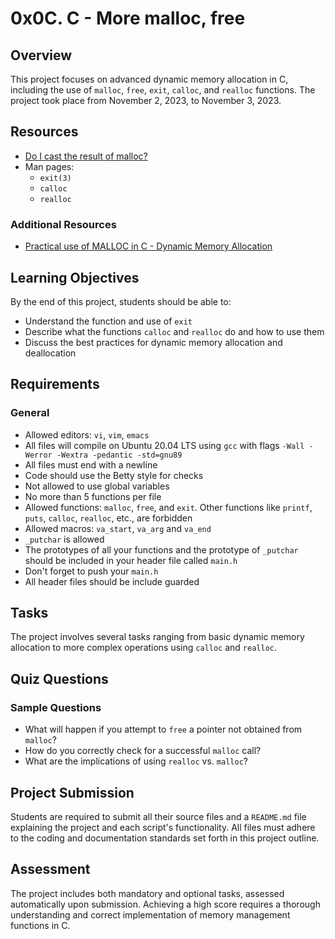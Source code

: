 # 0x0C. C - More malloc, free

## Overview
This project focuses on advanced dynamic memory allocation in C, including the use of `malloc`, `free`, `exit`, `calloc`, and `realloc` functions. The project took place from November 2, 2023, to November 3, 2023.

## Resources
- [Do I cast the result of malloc?](https://stackoverflow.com/questions/605845/do-i-cast-the-result-of-malloc)
- Man pages:
  - `exit(3)`
  - `calloc`
  - `realloc`

### Additional Resources
- [Practical use of MALLOC in C - Dynamic Memory Allocation](https://www.youtube.com/watch?v=fJbIuhs24zQ)

## Learning Objectives
By the end of this project, students should be able to:
- Understand the function and use of `exit`
- Describe what the functions `calloc` and `realloc` do and how to use them
- Discuss the best practices for dynamic memory allocation and deallocation

## Requirements
### General
- Allowed editors: `vi`, `vim`, `emacs`
- All files will compile on Ubuntu 20.04 LTS using `gcc` with flags `-Wall -Werror -Wextra -pedantic -std=gnu89`
- All files must end with a newline
- Code should use the Betty style for checks
- Not allowed to use global variables
- No more than 5 functions per file
- Allowed functions: `malloc`, `free`, and `exit`. Other functions like `printf`, `puts`, `calloc`, `realloc`, etc., are forbidden
- Allowed macros: `va_start`, `va_arg` and `va_end`
- `_putchar` is allowed
- The prototypes of all your functions and the prototype of `_putchar` should be included in your header file called `main.h`
- Don't forget to push your `main.h`
- All header files should be include guarded

## Tasks
The project involves several tasks ranging from basic dynamic memory allocation to more complex operations using `calloc` and `realloc`.

## Quiz Questions
### Sample Questions
- What will happen if you attempt to `free` a pointer not obtained from `malloc`?
- How do you correctly check for a successful `malloc` call?
- What are the implications of using `realloc` vs. `malloc`?

## Project Submission
Students are required to submit all their source files and a `README.md` file explaining the project and each script's functionality. All files must adhere to the coding and documentation standards set forth in this project outline.

## Assessment
The project includes both mandatory and optional tasks, assessed automatically upon submission. Achieving a high score requires a thorough understanding and correct implementation of memory management functions in C.
